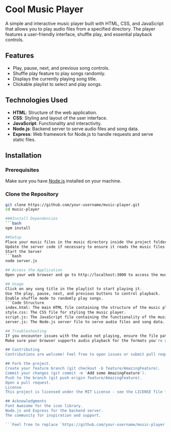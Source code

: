 # Cool Music Player

A simple and interactive music player built with HTML, CSS, and JavaScript that allows you to play audio files from a specified directory. The player features a user-friendly interface, shuffle play, and essential playback controls.

## Features

- Play, pause, next, and previous song controls.
- Shuffle play feature to play songs randomly.
- Displays the currently playing song title.
- Clickable playlist to select and play songs.

## Technologies Used

- **HTML**: Structure of the web application.
- **CSS**: Styling and layout of the user interface.
- **JavaScript**: Functionality and interactivity.
- **Node.js**: Backend server to serve audio files and song data.
- **Express**: Web framework for Node.js to handle requests and serve static files.

## Installation

### Prerequisites

Make sure you have [Node.js](https://nodejs.org/) installed on your machine.

### Clone the Repository

```bash
git clone https://github.com/your-username/music-player.git
cd music-player

###Install Dependencies
```bash
npm install

##Setup
Place your music files in the music directory inside the project folder.
Update the server code if necessary to ensure it reads the music files correctly.
Start the Server
```bash
node server.js

## Access the Application
Open your web browser and go to http://localhost:3000 to access the music player.

## Usage
Click on any song title in the playlist to start playing it.
Use the play, pause, next, and previous buttons to control playback.
Enable shuffle mode to randomly play songs.
```Code Structure
index.html: The main HTML file containing the structure of the music player.
style.css: The CSS file for styling the music player.
script.js: The JavaScript file containing the functionality of the music player.
server.js: The Node.js server file to serve audio files and song data.

## Troubleshooting
If you encounter issues with the audio not playing, ensure the file paths to the music files are correct in the server code.
Make sure your browser supports audio playback for the formats you're using.

## Contributing
Contributions are welcome! Feel free to open issues or submit pull requests.

## Fork the project.
Create your feature branch (git checkout -b feature/AmazingFeature).
Commit your changes (git commit -m 'Add some AmazingFeature').
Push to the branch (git push origin feature/AmazingFeature).
Open a pull request.
License
This project is licensed under the MIT License - see the LICENSE file for details.

## Acknowledgments
Font Awesome for the icon library.
Node.js and Express for the backend server.
The community for inspiration and support.

```Feel free to replace `https://github.com/your-username/music-player.git` with your actual repository link, 
